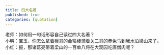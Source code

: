 ```yaml
---
title: 四大名著
published: true
categories: [quotation]
---
```


老师：如何用一句话形容自己读过四大名著？  
小明：宝玉，你怎么拿着猴哥的金箍棒骑着关二哥的赤兔马到我水泊梁山来了。  
小红：报，那诸葛亮带着梁山的一百单八将在大观园吃唐僧肉呢？